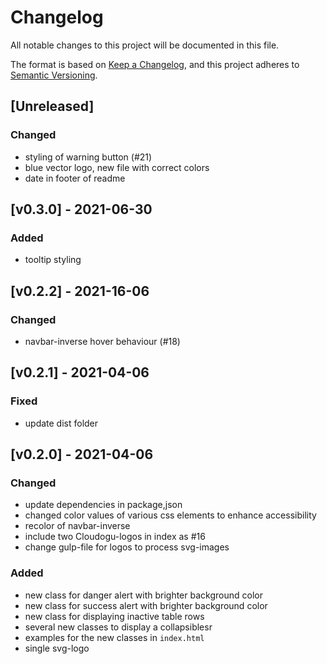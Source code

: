 # Changelog
All notable changes to this project will be documented in this file.

The format is based on [Keep a Changelog](https://keepachangelog.com/en/1.0.0/),
and this project adheres to [Semantic Versioning](https://semver.org/spec/v2.0.0.html).

## [Unreleased]
### Changed
- styling of warning button (#21)
- blue vector logo, new file with correct colors
- date in footer of readme

## [v0.3.0] - 2021-06-30
### Added
- tooltip styling

## [v0.2.2] - 2021-16-06
### Changed
- navbar-inverse hover behaviour (#18)

## [v0.2.1] - 2021-04-06
### Fixed
- update dist folder


## [v0.2.0] - 2021-04-06
### Changed
- update dependencies in package,json
- changed color values of various css elements to enhance accessibility
- recolor of navbar-inverse
- include two Cloudogu-logos in index as #16
- change gulp-file for logos to process svg-images

### Added
- new class for danger alert with brighter background color
- new class for success alert with brighter background color
- new class for displaying inactive table rows
- several new classes to display a collapsiblesr    
- examples for the new classes in `index.html`
- single svg-logo